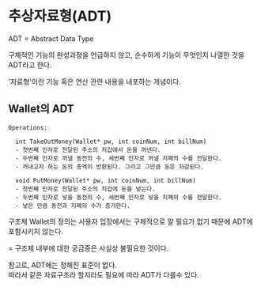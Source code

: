 # 추상자료형(ADT)

ADT = Abstract Data Type

구체적인 기능의 완성과정을 언급하지 않고, 순수하게 기능이 무엇인지 나열한 것을 ADT라고 한다.

'자료형'이란 기능 혹은 연산 관련 내용을 내포하는 개념이다.

## Wallet의 ADT

```
Operations:

  int TakeOutMoney(Wallet* pw, int coinNum, int billNum)
  - 첫번째 인자로 전달된 주소의 지갑에서 돈을 꺼낸다.
  - 두번째 인자로 꺼낼 동전의 수, 세번째 인자로 꺼낼 지폐의 수를 전달한다.
  - 꺼내고자 하는 돈의 총액이 반환된다. 그리고 그만큼 돈은 차감된다.

  void PutMoney(Wallet* pw, int coinNum, int billNum)
  - 첫번째 인자로 전달된 주소의 지갑에 돈을 넣는다.
  - 두번째 인자로 넣을 동전의 수, 세번째 인자로 넣을 지폐의 수를 전달한다.
  - 넣은 만큼 동전과 지폐의 수가 증가한다.
```

구조체 Wallet의 정의는 사용자 입장에서는 구체적으로 알 필요가 없기 때문에 ADT에 포함시키지 않는다.

= 구조체 내부에 대한 궁금증은 사실상 불필요한 것이다.

참고로, ADT에는 정해진 표준이 없다.   
따라서 같은 자료구조라 할지라도 필요에 따라 ADT가 다를수 있다.

